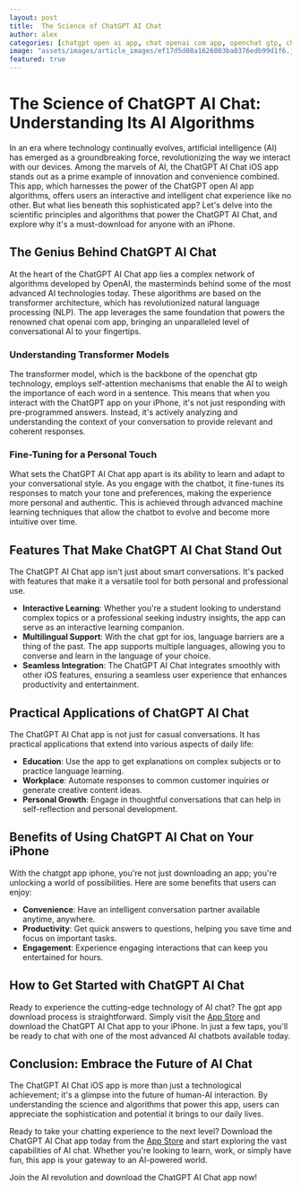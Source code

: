 ```yaml
---
layout: post
title:  The Science of ChatGPT AI Chat
author: alex
categories: [chatgpt open ai app, chat openai com app, openchat gtp, chat gpt for ios, gpt app download, chatgpt app iphone, chat open ai com app]
image: "assets/images/article_images/ef17d5d08a1626003ba0376edb99d1f6.jpg"
featured: true
---
```


# The Science of ChatGPT AI Chat: Understanding Its AI Algorithms

In an era where technology continually evolves, artificial intelligence (AI) has emerged as a groundbreaking force, revolutionizing the way we interact with our devices. Among the marvels of AI, the ChatGPT AI Chat iOS app stands out as a prime example of innovation and convenience combined. This app, which harnesses the power of the ChatGPT open AI app algorithms, offers users an interactive and intelligent chat experience like no other. But what lies beneath this sophisticated app? Let's delve into the scientific principles and algorithms that power the ChatGPT AI Chat, and explore why it's a must-download for anyone with an iPhone.

## The Genius Behind ChatGPT AI Chat

At the heart of the ChatGPT AI Chat app lies a complex network of algorithms developed by OpenAI, the masterminds behind some of the most advanced AI technologies today. These algorithms are based on the transformer architecture, which has revolutionized natural language processing (NLP). The app leverages the same foundation that powers the renowned chat openai com app, bringing an unparalleled level of conversational AI to your fingertips.

### Understanding Transformer Models

The transformer model, which is the backbone of the openchat gtp technology, employs self-attention mechanisms that enable the AI to weigh the importance of each word in a sentence. This means that when you interact with the ChatGPT app on your iPhone, it's not just responding with pre-programmed answers. Instead, it's actively analyzing and understanding the context of your conversation to provide relevant and coherent responses.

### Fine-Tuning for a Personal Touch

What sets the ChatGPT AI Chat app apart is its ability to learn and adapt to your conversational style. As you engage with the chatbot, it fine-tunes its responses to match your tone and preferences, making the experience more personal and authentic. This is achieved through advanced machine learning techniques that allow the chatbot to evolve and become more intuitive over time.

## Features That Make ChatGPT AI Chat Stand Out

The ChatGPT AI Chat app isn't just about smart conversations. It's packed with features that make it a versatile tool for both personal and professional use.

- **Interactive Learning**: Whether you're a student looking to understand complex topics or a professional seeking industry insights, the app can serve as an interactive learning companion.
- **Multilingual Support**: With the chat gpt for ios, language barriers are a thing of the past. The app supports multiple languages, allowing you to converse and learn in the language of your choice.
- **Seamless Integration**: The ChatGPT AI Chat integrates smoothly with other iOS features, ensuring a seamless user experience that enhances productivity and entertainment.

## Practical Applications of ChatGPT AI Chat

The ChatGPT AI Chat app is not just for casual conversations. It has practical applications that extend into various aspects of daily life:

- **Education**: Use the app to get explanations on complex subjects or to practice language learning.
- **Workplace**: Automate responses to common customer inquiries or generate creative content ideas.
- **Personal Growth**: Engage in thoughtful conversations that can help in self-reflection and personal development.

## Benefits of Using ChatGPT AI Chat on Your iPhone

With the chatgpt app iphone, you're not just downloading an app; you're unlocking a world of possibilities. Here are some benefits that users can enjoy:

- **Convenience**: Have an intelligent conversation partner available anytime, anywhere.
- **Productivity**: Get quick answers to questions, helping you save time and focus on important tasks.
- **Engagement**: Experience engaging interactions that can keep you entertained for hours.

## How to Get Started with ChatGPT AI Chat

Ready to experience the cutting-edge technology of AI chat? The gpt app download process is straightforward. Simply visit the [App Store](https://apps.apple.com/us/app/ai-ask-chat-with-ai-bots/id6472484891) and download the ChatGPT AI Chat app to your iPhone. In just a few taps, you'll be ready to chat with one of the most advanced AI chatbots available today.

## Conclusion: Embrace the Future of AI Chat

The ChatGPT AI Chat iOS app is more than just a technological achievement; it's a glimpse into the future of human-AI interaction. By understanding the science and algorithms that power this app, users can appreciate the sophistication and potential it brings to our daily lives.

Ready to take your chatting experience to the next level? Download the ChatGPT AI Chat app today from the [App Store](https://apps.apple.com/us/app/ai-ask-chat-with-ai-bots/id6472484891) and start exploring the vast capabilities of AI chat. Whether you're looking to learn, work, or simply have fun, this app is your gateway to an AI-powered world.

Join the AI revolution and download the ChatGPT AI Chat app now!
